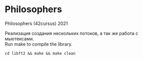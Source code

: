 # Philosophers
Philosophers (42cursus) 2021

Реализация создания нескольких потоков, а так же работа с мьютексами.
</br>
Run make to compile the library.</br>

```
cd libft2 && make && make clean
```
</br>
